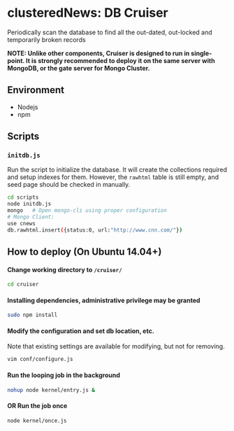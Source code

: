 # clusteredNews: DB Cruiser
Periodically scan the database to find all the out-dated, out-locked and temporarily broken records

**NOTE: Unlike other components, Cruiser is designed to run in single-point. It is strongly recommended to deploy it on the same server with MongoDB, or the gate server for Mongo Cluster.**

## Environment
- Nodejs
- npm

## Scripts

### `initdb.js`
Run the script to initialize the database. It will create the collections required and setup indexes for them. However, the `rawhtml` table is still empty, and seed page should be checked in manually.

```sh
cd scripts
node initdb.js
mongo   # Open mongo-cli using proper configuration
# Mongo Client:
use cnews
db.rawhtml.insert({status:0, url:"http://www.cnn.com/"})
```

## How to deploy (On Ubuntu 14.04+)

#### Change working directory to `/cruiser/`
```sh
cd cruiser
```
#### Installing dependencies, administrative privilege may be granted
```sh
sudo npm install
```

#### Modify the configuration and set db location, etc.
Note that existing settings are available for modifying, but not for removing.

```sh
vim conf/configure.js
```

#### Run the looping job in the background
```sh
nohup node kernel/entry.js &
```

#### OR Run the job once
```sh
node kernel/once.js
```
